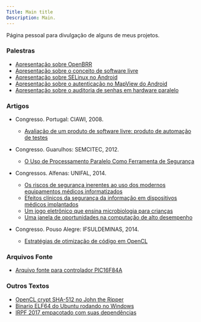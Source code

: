 ```yaml
---
Title: Main title
Description: Main.
---
```


Página pessoal para divulgação de alguns de meus projetos.

### Palestras

- [Apresentação sobre OpenBRR](./outros/OpenBRR.pdf)
- [Apresentação sobre o conceito de software livre](./outros/ConceitoSL.pdf)
- [Apresentação sobre SELinux no Android](./outros/AndroidSELinux.pdf)
- [Apresentação sobre o autenticação no MapView do Android](./outros/MapViewMD5.pdf)
- [Apresentação sobre o auditoria de senhas em hardware paralelo](./outros/PImpactoGPUQuebraSenha.pdf)

### Artigos

* Congresso. Portugal: CIAWI, 2008.
  - [Avaliação de um produto de software livre: produto de automação de testes](./outros/Ciawi.PT_P_076.pdf)

* Congresso. Guarulhos: SEMCITEC, 2012.
  - [O Uso de Processamento Paralelo Como Ferramenta de Segurança](./outros/ParaleloSeguranca.pdf)

* Congressos. Alfenas: UNIFAL, 2014.
  - [Os riscos de segurança inerentes ao uso dos modernos equipamentos médicos informatizados](./outros/CongressoUnifal_I.pdf)
  - [Efeitos clínicos da segurança da informação em dispositivos médicos implantados](./outros/CongressoBiomed_2014.pdf)
  - [Um jogo eletrônico que ensina microbiologia para crianças](./outros/CongressoBiomed_2014_II.pdf)
  - [Uma janela de oportunidades na computação de alto desempenho](./outros/CongressoUnifal_2014_II.pdf)

* Congresso. Pouso Alegre: IFSULDEMINAS, 2014.
  - [Estratégias de otimização de código em OpenCL](./outros/CongressoIFSULMG2014.pdf)

### Arquivos Fonte
- [Arquivo fonte para controlador PIC16F84A](./outros/pTeste.asm)

### Outros Textos
- [OpenCL crypt SHA-512 no John the Ripper](./outros/john.htm)
- [Binario ELF64 do Ubuntu rodando no Windows](./outros/winux.htm)
- [IRPF 2017 empacotado com suas dependências](./outros/irpf_package.htm)
